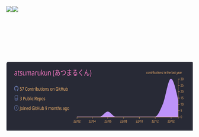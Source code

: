 <a href="https://github.com/atsumarukun">
  <img align="left" height="150px" src="https://github-readme-stats.vercel.app/api?username=atsumarukun&show_icons=true&count_private=true&theme=dracula" />
</a>
<a href="https://github.com/atsumarukun">
  <img align="left" height="150px" src="https://github-readme-stats.vercel.app/api/top-langs/?username=atsumarukun&count_private=true&theme=dracula&layout=compact" />
</a>
<a href="https://github.com/atsumarukun">
  <img align="left" height="186px" border="solid 1px #ffffff" src="https://raw.githubusercontent.com/atsumarukun/atsumarukun/main/profile-summary-card-output/dracula/0-profile-details.svg" />
</a>
